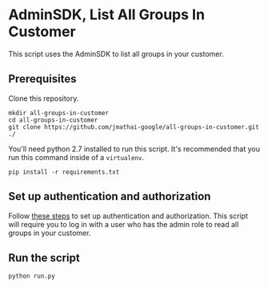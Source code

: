 # AdminSDK, List All Groups In Customer

This script uses the AdminSDK to list all groups in your customer.

## Prerequisites

Clone this repository.

```
mkdir all-groups-in-customer
cd all-groups-in-customer
git clone https://github.com/jmathai-google/all-groups-in-customer.git ./
```

You'll need python 2.7 installed to run this script. It's recommended that you run this command inside of a `virtualenv`.

```
pip install -r requirements.txt
```

## Set up authentication and authorization

Follow [these steps](https://developers.google.com/admin-sdk/directory/v1/quickstart/python) to set up authentication and authorization. This script will require you to log in with a user who has the admin role to read all groups in your customer.

## Run the script

```
python run.py
```
